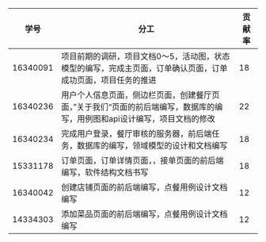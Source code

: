 |学号|分工|贡献率|
|------|---------------|--|
|16340091|项目前期的调研，项目文档0～5，活动图，状态模型的编写，完成主页面，订单确认页面，订单成功页面，项目任务的推进|18|
|16340236|用户个人信息页面，侧边栏页面，创建餐厅页面，”关于我们“页面的前后端编写，数据库的编写，用例图和api设计编写，项目文档的修改|22|
|16340234|完成用户登录，餐厅审核的服务器，前后端任务，数据库的编写，领域模型的设计和文档编写|18|
|15331178|订单页面，订单详情页面，，接单页面的前后端编写，软件结构文档书写|18|
|16340042|创建店铺页面的前后端编写，点餐用例设计文档编写|12|
|14334303|添加菜品页面的前后端编写，点餐用例设计文档编写|12|